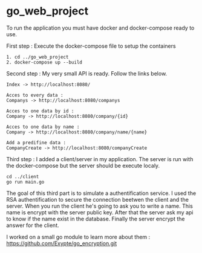 # go_web_project

To run the application you must have docker and docker-compose ready to use.

First step : Execute the docker-compose file to setup the containers

    1. cd ../go_web_project
    2. docker-compose up --build

Second step : My very small API is ready. Follow the links below.

    Index -> http://localhost:8080/

    Acces to every data :
    Companys -> http://localhost:8080/companys

    Acces to one data by id :
    Company -> http://localhost:8080/company/{id}

    Acces to one data by name :
    Company -> http://localhost:8080/company/name/{name}

    Add a predifine data :
    CompanyCreate -> http://localhost:8080/companyCreate

Third step : I added a client/server in my application. The server is run with the docker-compose but the server should be execute localy.

    cd ../client
    go run main.go

The goal of this third part is to simulate a authentification service. I used the RSA authentification to secure the connection beetwen the client and the server.
When you run the client he's going to ask you to write a name. This name is encrypt with the server public key. After that the server ask my api to know if the name exist in the database. Finally the server encrypt the answer for the client.

I worked on a small go module to learn more about them : https://github.com/Exypte/go_encryption.git
